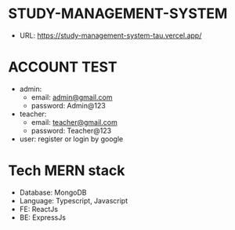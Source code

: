 # STUDY-MANAGEMENT-SYSTEM
- URL: https://study-management-system-tau.vercel.app/


# ACCOUNT TEST
- admin:
    + email: admin@gmail.com
    + password: Admin@123
- teacher:
    + email: teacher@gmail.com
    + password: Teacher@123
- user:  register or login by google

# Tech MERN stack
- Database: MongoDB
- Language: Typescript, Javascript
- FE: ReactJs
- BE: ExpressJs

